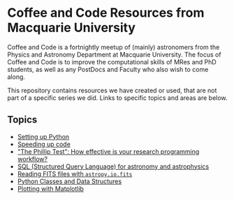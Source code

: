 # Coffee and Code Resources from Macquarie University

Coffee and Code is a fortnightly meetup of (mainly) astronomers from the Physics and Astronomy Department at Macquarie University. The focus of Coffee and Code is to improve the computational skills of MRes and PhD students, as well as any PostDocs and Faculty who also wish to come along.

This repository contains resources we have created or used, that are not part of a specific series we did. Links to specific topics and areas are below.

## Topics
 * [Setting up Python](PythonSetup/README.md)
 * [Speeding up code](SpeedingUpCode/README.md)
 * ["The Phillip Test": How effective is your research programming workflow?](ThePhillipTest/README.md)
 * [SQL (Structured Query Language) for astronomy and astrophysics](AstroSQL/README.md)
 * [Reading FITS files with `astropy.io.fits`](AstropyFits/README.md)
 * [Python Classes and Data Structures](Classes-and-DataStructures/README.md)
 * [Plotting with Matplotlib](PlottingWithMatplotlib/README.md)
